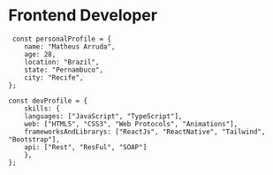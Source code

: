 <h1>Frontend Developer</h1> 

	 const personalProfile = { 
		name: "Matheus Arruda",
		age: 28,
		location: "Brazil",
		state: "Pernambuco",
		city: "Recife",
	};

>

	const devProfile = {
		skills: {
		languages: ["JavaScript", "TypeScript"],	
		web: ["HTML5", "CSS3", "Web Protocols", "Animations"],	
		frameworksAndLibrarys: ["ReactJs", "ReactNative", "Tailwind", "Bootstrap"],
  		api: ["Rest", "ResFul", "SOAP"]
  		},
	};
